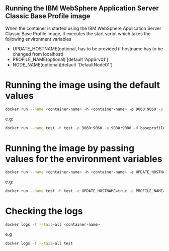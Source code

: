 ## Running the IBM WebSphere Application Server Classic Base Profile image

When the container is started using the IBM WebSphere Application Server Classic Base Profile image, it executes the start script
which takes the following environment variables

* UPDATE_HOSTNAME(optional, has to be provided if hostname has to be changed from localhost)
* PROFILE_NAME(optional) [default 'AppSrv01']
* NODE_NAME(optional)[default 'DefaultNode01']

# Running the image using the default values

```bash
docker run --name <container-name> -h <container-name> -p 9060:9060 -p 9080:9080 -d <image-name>
```

e.g:

```bash
docker run --name test -h test -p 9060:9060 -p 9080:9080 -d baseprofile
```

# Running the image by passing values for the environment variables                                                                                                    
                                                                                                                              
```bash                                                                                                                                         
docker run --name <container-name> -h <container-name> -e UPDATE_HOSTNAME=true -e PROFILE_NAME=<profile-name> -e NODE_NAME=<node-name> -p 9060:9060 -p 9080:9080 -d <image-name>                  
```    

e.g:

```bash                                                                                                                                        
docker run --name test -h test -e UPDATE_HOSTNAME=true -e PROFILE_NAME=AppSrv02 -e NODE_NAME=DefaultNode02 -p 9060:9060 -p 9080:9080 -d baseprofile `
``` 

# Checking the logs

```bash
docker logs -f --tail=all <container-name>
```

e.g

```bash                                                                                                                                         
docker logs -f --tail=all test                                                                                                      
``` 
